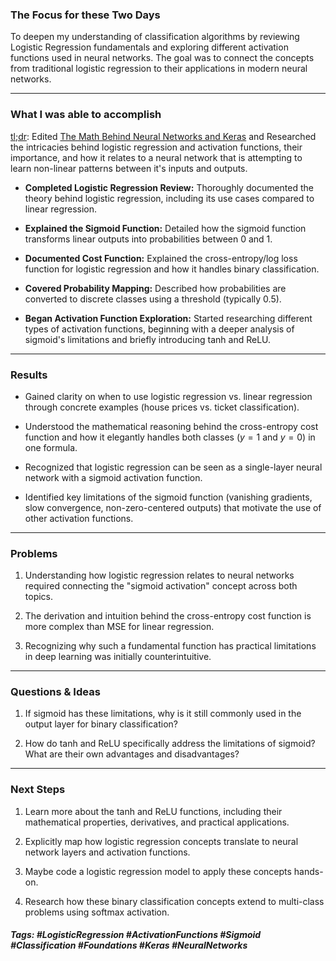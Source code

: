 ### The Focus for these Two Days

To deepen my understanding of classification algorithms by reviewing Logistic Regression fundamentals and exploring different activation functions used in neural networks. The goal was to connect the concepts from traditional logistic regression to their applications in modern neural networks. 
***
### What I was able to accomplish

<u>tl;dr</u>: Edited [The Math Behind Neural Networks and Keras](https://github.com/satyajitlion/GravLensing/blob/8133860737e765a5e4a30088e2a7ca523b55c9d8/Notes/The%20Math%20Behind%20Neural%20Networks%20and%20Keras.md) and Researched the intricacies behind logistic regression and activation functions, their importance, and how it relates to a neural network that is attempting to learn non-linear patterns between it's inputs and outputs.

- **Completed Logistic Regression Review:** Thoroughly documented the theory behind logistic regression, including its use cases compared to linear regression.

- **Explained the Sigmoid Function:** Detailed how the sigmoid function transforms linear outputs into probabilities between 0 and 1.

- **Documented Cost Function:** Explained the cross-entropy/log loss function for logistic regression and how it handles binary classification.

- **Covered Probability Mapping:** Described how probabilities are converted to discrete classes using a threshold (typically 0.5).

- **Began Activation Function Exploration:** Started researching different types of activation functions, beginning with a deeper analysis of sigmoid's limitations and briefly introducing tanh and ReLU.
***
### Results

- Gained clarity on when to use logistic regression vs. linear regression through concrete examples (house prices vs. ticket classification).

- Understood the mathematical reasoning behind the cross-entropy cost function and how it elegantly handles both classes ($y=1$ and $y=0$) in one formula.

- Recognized that logistic regression can be seen as a single-layer neural network with a sigmoid activation function.

- Identified key limitations of the sigmoid function (vanishing gradients, slow convergence, non-zero-centered outputs) that motivate the use of other activation functions.
***
### Problems

1. Understanding how logistic regression relates to neural networks required connecting the "sigmoid activation" concept across both topics.

2. The derivation and intuition behind the cross-entropy cost function is more complex than MSE for linear regression.

3. Recognizing why such a fundamental function has practical limitations in deep learning was initially counterintuitive.
***
### Questions & Ideas

1. If sigmoid has these limitations, why is it still commonly used in the output layer for binary classification?

2. How do tanh and ReLU specifically address the limitations of sigmoid? What are their own advantages and disadvantages?
***
### Next Steps

1. Learn more about the tanh and ReLU functions, including their mathematical properties, derivatives, and practical applications.

2. Explicitly map how logistic regression concepts translate to neural network layers and activation functions.

3. Maybe code a logistic regression model to apply these concepts hands-on.

4. Research how these binary classification concepts extend to multi-class problems using softmax activation.

##### Tags: #LogisticRegression #ActivationFunctions #Sigmoid #Classification #Foundations #Keras #NeuralNetworks 




